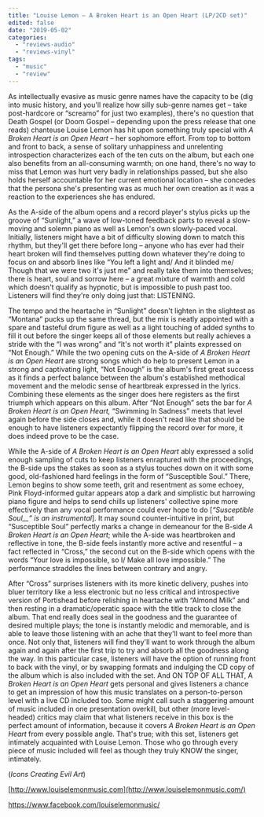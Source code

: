 ```yaml
---
title: "Louise Lemon – A Broken Heart is an Open Heart (LP/2CD set)"
edited: false
date: "2019-05-02"
categories:
  - "reviews-audio"
  - "reviews-vinyl"
tags:
  - "music"
  - "review"
---
```


As intellectually evasive as music genre names have the capacity to be (dig into music history, and you'll realize how silly sub-genre names get – take post-hardcore or “screamo” for just two examples), there's no question that Death Gospel (or Doom Gospel – depending upon the press release that one reads) chanteuse Louise Lemon has hit upon something truly special with _A Broken Heart is an Open Heart_ – her sophomore effort. From top to bottom and front to back, a sense of solitary unhappiness and unrelenting introspection characterizes each of the ten cuts on the album, but each one also benefits from an all-consuming warmth; on one hand, there's no way to miss that Lemon was hurt very badly in relationships passed, but she also holds herself accountable for her current emotional location – she concedes that the persona she's presenting was as much her own creation as it was a reaction to the experiences she has endured.

As the A-side of the album opens and a record player's stylus picks up the groove of “Sunlight,” a wave of low-toned feedback parts to reveal a slow-moving and solemn piano as well as Lemon's own slowly-paced vocal. Initially, listeners might have a bit of difficulty slowing down to match this rhythm, but they'll get there before long – anyone who has ever had their heart broken will find themselves putting down whatever they're doing to focus on and absorb lines like “You left a light and/ And it blinded me/ Though that we were two it's just me” and really take them into themselves; there is heart, soul and sorrow here – a great mixture of warmth and cold which doesn't qualify as hypnotic, but is impossible to push past too. Listeners will find they're only doing just that: LISTENING.

The tempo and the heartache in “Sunlight” doesn't lighten in the slightest as “Montana” pucks up the same thread, but the mix is neatly appointed with a spare and tasteful drum figure as well as a light touching of added synths to fill it out before the singer keeps all of those elements but really achieves a stride with the “I was wrong” and “It's not worth it” plaints expressed on “Not Enough.” While the two opening cuts on the A-side of _A Broken Heart is an Open Heart_ are strong songs which do help to present Lemon in a strong and captivating light, “Not Enough” is the album's first great success as it finds a perfect balance between the album's established methodical movement and the melodic sense of heartbreak expressed in the lyrics. Combining these elements as the singer does here registers as the first triumph which appears on this album. After “Not Enough” sets the bar for _A Broken Heart is an Open Heart,_ “Swimming In Sadness” meets that level again before the side closes and, while it doesn't read like that should be enough to have listeners expectantly flipping the record over for more, it does indeed prove to be the case.

While the A-side of _A Broken Heart is an Open Heart_ ably expressed a solid enough sampling of cuts to keep listeners enraptured with the proceedings, the B-side ups the stakes as soon as a stylus touches down on it with some good, old-fashioned hard feelings in the form of “Susceptible Soul.” There, Lemon begins to show some teeth, grit and resentment as some echoey, Pink Floyd-informed guitar appears atop a dark and simplistic but harrowing piano figure and helps to send chills up listeners' collective spine more effectively than any vocal performance could ever hope to do \[_“Susceptible Soul__” is an instrumental_\]. It may sound counter-intuitive in print, but “Susceptible Soul” perfectly marks a change in demeanour for the B-side _A Broken Heart is an Open Heart_; while the A-side was heartbroken and reflective in tone, the B-side feels instantly more active and resentful – a fact reflected in “Cross,” the second cut on the B-side which opens with the words “Your love is impossible, so I/ Make all love impossible.” The performance straddles the lines between contrary and angry.

After “Cross” surprises listeners with its more kinetic delivery, pushes into bluer territory like a less electronic but no less critical and introspective version of Portishead before relishing in heartache with “Almond Milk” and then resting in a dramatic/operatic space with the title track to close the album. That end really does seal in the goodness and the guarantee of desired multiple plays; the tone is instantly melodic and memorable, and is able to leave those listening with an ache that they'll want to feel more than once. Not only that, listeners will find they'll want to work through the album again and again after the first trip to try and absorb all the goodness along the way. In this particular case, listeners will have the option of running front to back with the vinyl, or by swapping formats and indulging the CD copy of the album which is also included with the set. And ON TOP OF ALL THAT, A _Broken Heart is an Open Heart_ gets personal and gives listeners a chance to get an impression of how this music translates on a person-to-person level with a live CD included too. Some might call such a staggering amount of music included in one presentation overkill, but other (more level-headed) critics may claim that what listeners receive in this box is the perfect amount of information, because it covers _A Broken Heart is an Open Heart_ from every possible angle. That's true; with this set, listeners get intimately acquainted with Louise Lemon. Those who go through every piece of music included will feel as though they truly KNOW the singer, intimately.

(_Icons Creating Evil Art_)

[http://www.louiselemonmusic.com](http://www.louiselemonmusic.com/)

https://www.facebook.com/louiselemonmusic/
